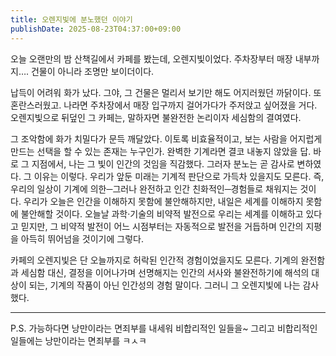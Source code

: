 ```yaml
---
title: 오렌지빛에 분노했던 이야기
publishDate: 2025-08-23T04:37:00+09:00
---
```


오늘 오랜만의 밤 산책길에서 카페를 봤는데, 오렌지빛이었다. 주차장부터 매장 내부까지…. 건물이 아니라 조명만 보이더이다.

납득이 어려워 화가 났다. 그야, 그 건물은 멀리서 보기만 해도 어지러웠던 까닭이다. 또 혼란스러웠고. 나라면 주차장에서 매장 입구까지 걸어가다가 주저앉고 싶어졌을 거다. 오렌지빛으로 뒤덮인 그 카페는, 말하자면 불완전한 논리이자 세심함의 결여였다.

그 조악함에 화가 치밀다가 문득 깨달았다. 이토록 비효율적이고, 보는 사람을 어지럽게 만드는 선택을 할 수 있는 존재는 누구인가. 완벽한 기계라면 결코 내놓지 않았을 답. 바로 그 지점에서, 나는 그 빛이 인간의 것임을 직감했다. 그러자 분노는 곧 감사로 변하였다. 그 이유는 이렇다. 우리가 앞둔 미래는 기계적 판단으로 가득차 있을지도 모른다. 즉, 우리의 일상이 기계에 의한─그러나 완전하고 인간 친화적인─경험들로 채워지는 것이다. 우리가 오늘은 인간을 이해하지 못함에 불안해하지만, 내일은 세계를 이해하지 못함에 불안해할 것이다. 오늘날 과학·기술의 비약적 발전으로 우리는 세계를 이해하고 있다고 믿지만, 그 비약적 발전이 어느 시점부터는 자동적으로 발전을 거듭하며 인간의 지평을 아득히 뛰어넘을 것이기에 그렇다.

카페의 오렌지빛은 단 오늘까지로 허락된 인간적 경험이었을지도 모른다. 기계의 완전함과 세심함 대신, 결정을 이어나가며 선명해지는 인간의 서사와 불완전하기에 해석의 대상이 되는, 기계의 작품이 아닌 인간성의 경험 말이다. 그러니 그 오렌지빛에 나는 감사했다.

---

P.S.
가능하다면 낭만이라는 면죄부를 내세워 비합리적인 일들을~
그리고 비합리적인 일들에는 낭만이라는 면죄부를 ㅋㅅㅋ